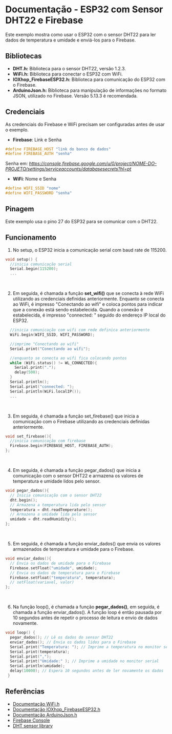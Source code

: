 # Documentação - ESP32 com Sensor DHT22 e Firebase
Este exemplo mostra como usar o ESP32 com o sensor DHT22 para ler dados de temperatura e umidade e enviá-los para o Firebase.

## Bibliotecas
* **DHT.h:** Biblioteca para o sensor DHT22, versão 1.2.3.
* **WiFi.h:** Biblioteca para conectar o ESP32 com WiFi.
* **IOXhop_FirebaseESP32.h:** Biblioteca para comunicação do ESP32 com o Firebase.
* **ArduinoJson.h:** Biblioteca para manipulação de informações no formato JSON, utilizado no Firebase. Versão 5.13.3 é recomendada.

## Credenciais
As credenciais do Firebase e WiFi precisam ser configuradas antes de usar o exemplo.

* **Firebase**: Link e Senha
```c++
#define FIREBASE_HOST "link do banco de dados"
#define FIREBASE_AUTH "senha"
```
Senha em: _https://console.firebase.google.com/u/0/project/NOME-DO-PROJETO/settings/serviceaccounts/databasesecrets?hl=pt_

* **WiFi**: Nome e Senha
```c++
#define WIFI_SSID "nome"
#define WIFI_PASSWORD "senha"
```

## Pinagem
Este exemplo usa o pino 27 do ESP32 para se comunicar com o DHT22.

## Funcionamento
1. No setup, o ESP32 inicia a comunicação serial com baud rate de 115200.
```c++
void setup() {
  //inicia comunicação serial
  Serial.begin(115200);   
  ...
```
<br>

2. Em seguida, é chamada a função **set_wifi()** que se conecta à rede WiFi utilizando as credenciais definidas anteriormente. Enquanto se conecta ao WiFi, é impresso "Conectando ao wifi" e coloca pontos para indicar que a conexão está sendo estabelecida. Quando a conexão é estabelecida, é impresso "connected: " seguido do endereço IP local do ESP32.
```c++
  //inicia comunicação com wifi com rede definica anteriormente
  WiFi.begin(WIFI_SSID, WIFI_PASSWORD);     

  //imprime "Conectando ao wifi"
  Serial.print("Conectando ao wifi");    

  //enquanto se conecta ao wifi fica colocando pontos   
  while (WiFi.status() != WL_CONNECTED){    
    Serial.print(".");
    delay(500);
  }
  Serial.println();
  Serial.print("connected: ");
  Serial.println(WiFi.localIP());
  ...
```
<br>

3. Em seguida, é chamada a função set_firebase() que inicia a comunicação com o Firebase utilizando as credenciais definidas anteriormente. 
```c++
void set_firebase(){
  //inicia comunicação com firebase 
  Firebase.begin(FIREBASE_HOST, FIREBASE_AUTH); 
};

```
<br>

4. Em seguida, é chamada a função pegar_dados() que inicia a comunicação com o sensor DHT22 e armazena os valores de temperatura e umidade lidos pelo sensor.
```c++
void pegar_dados(){
  // Inicia comunicação com o sensor DHT22
  dht.begin();
  // Armazena a temperatura lida pelo sensor
  temperatura = dht.readTemperature();
  // Armazena a umidade lida pelo sensor
  umidade = dht.readHumidity();
};

 ``` 
<br>

5. Em seguida, é chamada a função enviar_dados() que envia os valores armazenados de temperatura e umidade para o Firebase.

```c++
void enviar_dados(){
  // Envia os dados de umidade para o Firebase
  Firebase.setFloat("umidade", umidade);
  // Envia os dados de temperatura para o Firebase
  Firebase.setFloat("temperatura", temperatura);
  // setFloat(variavel, valor)
};

```
<br>

6. Na função loop(), é chamada a função **pegar_dados()**, em seguida, é chamada a função enviar_dados(). A função loop é então pausada por 10 segundos antes de repetir o processo de leitura e envio de dados novamente.

```c++
void loop() {
  pegar_dados(); // Lê os dados do sensor DHT22
  enviar_dados(); // Envia os dados lidos para o Firebase
  Serial.print("Temperatura: "); // Imprime a temperatura no monitor serial
  Serial.print(temperatura);
  Serial.print(",");
  Serial.print("Umidade:" ); // Imprime a umidade no monitor serial
  Serial.println(umidade);
  delay(10000); // Espera 10 segundos antes de ler novamente os dados
 }

```

## Referências
- [Documentação WiFi.h](https://arduino-esp32.readthedocs.io/en/latest/esp32/api-reference/wifi/WiFi.html)
- [Documentação IOXhop_FirebaseESP32.h](https://github.com/IOXhop/IOXhop_FirebaseESP32)
- [Documentação ArduinoJson.h](https://arduinojson.org/)
- [Firebase Console](https://console.firebase.google.com/)
- [DHT sensor library](https://github.com/adafruit/DHT-sensor-library)
